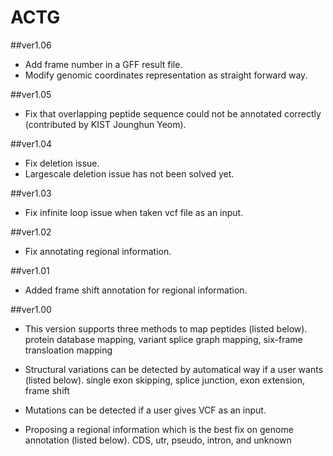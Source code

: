 # ACTG

##ver1.06
- Add frame number in a GFF result file.
- Modify genomic coordinates representation as straight forward way.

##ver1.05
- Fix that overlapping peptide sequence could not be annotated correctly (contributed by KIST Jounghun Yeom).

##ver1.04
- Fix deletion issue.
- Largescale deletion issue has not been solved yet.

##ver1.03
- Fix infinite loop issue when taken vcf file as an input.

##ver1.02
- Fix annotating regional information.

##ver1.01
- Added frame shift annotation for regional information.

##ver1.00
- This version supports three methods to map peptides (listed below).
  protein database mapping, variant splice graph mapping, six-frame transloation mapping

- Structural variations can be detected by automatical way if a user wants (listed below).
  single exon skipping, splice junction, exon extension, frame shift

- Mutations can be detected if a user gives VCF as an input.

- Proposing a regional information which is the best fix on genome annotation (listed below).
  CDS, utr, pseudo, intron, and unknown
